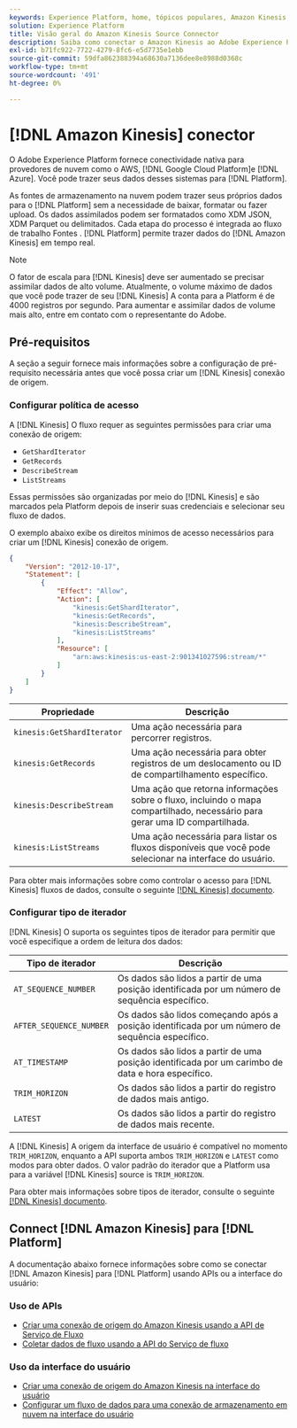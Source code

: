 ```yaml
---
keywords: Experience Platform, home, tópicos populares, Amazon Kinesis, amazon cinesis, Kinesis, cinesis
solution: Experience Platform
title: Visão geral do Amazon Kinesis Source Connector
description: Saiba como conectar o Amazon Kinesis ao Adobe Experience Platform usando APIs ou a interface do usuário.
exl-id: b71fc922-7722-4279-8fc6-e5d7735e1ebb
source-git-commit: 59dfa862388394a68630a7136dee8e8988d0368c
workflow-type: tm+mt
source-wordcount: '491'
ht-degree: 0%

---
```


# [!DNL Amazon Kinesis] conector

O Adobe Experience Platform fornece conectividade nativa para provedores de nuvem como o AWS, [!DNL Google Cloud Platform]e [!DNL Azure]. Você pode trazer seus dados desses sistemas para [!DNL Platform].

As fontes de armazenamento na nuvem podem trazer seus próprios dados para o [!DNL Platform] sem a necessidade de baixar, formatar ou fazer upload. Os dados assimilados podem ser formatados como XDM JSON, XDM Parquet ou delimitados. Cada etapa do processo é integrada ao fluxo de trabalho Fontes . [!DNL Platform] permite trazer dados do [!DNL Amazon Kinesis] em tempo real.

>[!NOTE]
>
>O fator de escala para [!DNL Kinesis] deve ser aumentado se precisar assimilar dados de alto volume. Atualmente, o volume máximo de dados que você pode trazer de seu [!DNL Kinesis] A conta para a Platform é de 4000 registros por segundo. Para aumentar e assimilar dados de volume mais alto, entre em contato com o representante do Adobe.

## Pré-requisitos

A seção a seguir fornece mais informações sobre a configuração de pré-requisito necessária antes que você possa criar um [!DNL Kinesis] conexão de origem.

### Configurar política de acesso

A [!DNL Kinesis] O fluxo requer as seguintes permissões para criar uma conexão de origem:

- `GetShardIterator`
- `GetRecords`
- `DescribeStream`
- `ListStreams`

Essas permissões são organizadas por meio do [!DNL Kinesis] e são marcados pela Platform depois de inserir suas credenciais e selecionar seu fluxo de dados.

O exemplo abaixo exibe os direitos mínimos de acesso necessários para criar um [!DNL Kinesis] conexão de origem.

```json
{
    "Version": "2012-10-17",
    "Statement": [
        {
            "Effect": "Allow",
            "Action": [
                "kinesis:GetShardIterator",
                "kinesis:GetRecords",
                "kinesis:DescribeStream",
                "kinesis:ListStreams"
            ],
            "Resource": [
                "arn:aws:kinesis:us-east-2:901341027596:stream/*"
            ]
        }
    ]
}
```

| Propriedade | Descrição |
| -------- | ----------- |
| `kinesis:GetShardIterator` | Uma ação necessária para percorrer registros. |
| `kinesis:GetRecords` | Uma ação necessária para obter registros de um deslocamento ou ID de compartilhamento específico. |
| `kinesis:DescribeStream` | Uma ação que retorna informações sobre o fluxo, incluindo o mapa compartilhado, necessário para gerar uma ID compartilhada. |
| `kinesis:ListStreams` | Uma ação necessária para listar os fluxos disponíveis que você pode selecionar na interface do usuário. |

Para obter mais informações sobre como controlar o acesso para [!DNL Kinesis] fluxos de dados, consulte o seguinte [[!DNL Kinesis] documento](https://docs.aws.amazon.com/streams/latest/dev/controlling-access.html).

### Configurar tipo de iterador

[!DNL Kinesis] O suporta os seguintes tipos de iterador para permitir que você especifique a ordem de leitura dos dados:

| Tipo de iterador | Descrição |
| ------------- | ----------- |
| `AT_SEQUENCE_NUMBER` | Os dados são lidos a partir de uma posição identificada por um número de sequência específico. |
| `AFTER_SEQUENCE_NUMBER` | Os dados são lidos começando após a posição identificada por um número de sequência específico. |
| `AT_TIMESTAMP` | Os dados são lidos a partir de uma posição identificada por um carimbo de data e hora específico. |
| `TRIM_HORIZON` | Os dados são lidos a partir do registro de dados mais antigo. |
| `LATEST` | Os dados são lidos a partir do registro de dados mais recente. |

A [!DNL Kinesis] A origem da interface de usuário é compatível no momento `TRIM_HORIZON`, enquanto a API suporta ambos `TRIM_HORIZON` e `LATEST` como modos para obter dados. O valor padrão do iterador que a Platform usa para a variável [!DNL Kinesis] source is `TRIM_HORIZON`.

Para obter mais informações sobre tipos de iterador, consulte o seguinte [[!DNL Kinesis] documento](https://docs.aws.amazon.com/kinesis/latest/APIReference/API_GetShardIterator.html#API_GetShardIterator_RequestSyntax).

## Connect [!DNL Amazon Kinesis] para [!DNL Platform]

A documentação abaixo fornece informações sobre como se conectar [!DNL Amazon Kinesis] para [!DNL Platform] usando APIs ou a interface do usuário:

### Uso de APIs

- [Criar uma conexão de origem do Amazon Kinesis usando a API de Serviço de Fluxo](../../tutorials/api/create/cloud-storage/kinesis.md)
- [Coletar dados de fluxo usando a API do Serviço de fluxo](../../tutorials/api/collect/streaming.md)

### Uso da interface do usuário

- [Criar uma conexão de origem do Amazon Kinesis na interface do usuário](../../tutorials/ui/create/cloud-storage/kinesis.md)
- [Configurar um fluxo de dados para uma conexão de armazenamento em nuvem na interface do usuário](../../tutorials/ui/dataflow/streaming/cloud-storage-streaming.md)

